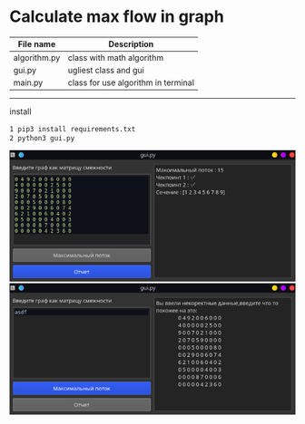Calculate max flow in graph
=======
File name | Description
--------|------
algorithm.py | class with math algorithm
gui.py | ugliest class and gui
main.py | class for use algorithm in terminal
-----
install

    1 pip3 install requirements.txt
    2 python3 gui.py
        
![report example](report.png)
![report example](error.png)